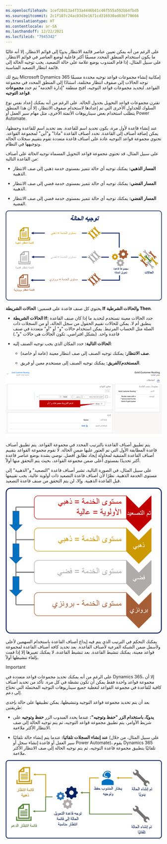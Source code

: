 ```yaml
---
ms.openlocfilehash: 1cef28d13a4f33a4446b41c46f555a592bb4fbd5
ms.sourcegitcommit: 2c1f107c24ac03d3e1671cd316930ad836f70666
ms.translationtype: HT
ms.contentlocale: ar-SA
ms.lasthandoff: 12/22/2021
ms.locfileid: "7945342"
---
```

على الرغم من أنه يمكن تعيين عناصر قائمة الانتظار يدويًا إلى قوائم الانتظار، إلا أنه غالبًا ما يكون استخدام المنطق المحدد مسبقًا أكثر فاعلية لوضع العناصر في قوائم الانتظار. على سبيل المثال، إذا قام المندوب بوضع علامة على حالة التصعيد، يجب توجيه الحالة إلى قائمة انتظار التصعيد المناسبة.

يتيح لك Microsoft Dynamics 365 إمكانية إنشاء مجموعات قواعد توجيه محددة مسبقًا توجه الحالات إلى صفوف انتظار مختلفة، استنادًا إلى المنطق المحدد في مجموعة القواعد. لتحديد مجموعات قواعد التوجيه، افتح منطقة "إدارة الخدمة" ثم حدد **مجموعات قواعد التوجيه**.

تقترن مجموعات قواعد التحويل بجدول الحالة. على الرغم من أنه يمكنك إعداد نفس نوع السلوك للجداول الأخرى التي تم إعدادها لاستخدام صفوف الانتظار، إلا أن هذا المنطق يتطلب استخدام بعض سيناريوهات الأتمتة الأخرى، مثل مهام سير العمل أو Power Automate.

عند إنشاء قاعدة لأول مرة، يكون تحديد اسم للقاعدة. بعد تحديد اسم للقاعدة وحفظها، يمكن إضافة أصناف إلى القاعدة. تحدد أصناف القاعدة "ماذا" و"أين" لمجموعة القواعد. تحتوي مجموعة قواعد التوجيه عادة على أصناف قاعدة متعددة تقوم بتقييم سجلات الحالة وتوجيهها في النظام.

على سبيل المثال، قد تحتوي مجموعة قواعد التحويل المسماة *توجيه الحالة* على أصناف من القاعدة التالية:

-   **المسار الذهبي:** يمكنك توجيه أي حالة تتميز بمستوى خدمة ذهبي إلى صف الانتظار الذهبية.

-   **المسار الفضي:** يمكنك توجيه أي حالة تتميز بمستوى خدمة فضي إلى صف الانتظار الذهبية.

-   **المسار الفضي:** يمكنك توجيه أي حالة تتميز بمستوى خدمة فضي إلى صف الانتظار الفضية.

![مثال على رسم تخطيطي لتوجيه الحالة باستخدام مجموعات القواعد ومستويات الخدمة.](../media/qu-unit6-1.png)

يحتوي كل صنف قاعدة على قسمين: **الحالات الشريطة If** **والحالات الشرطية Then**.

-   **الحالات الشريطة If:** حدد الحالات معينة تستخدم لتحديد ما إذا كان صنف القاعدة ينطبق أم لا. يمكن للحالات تقييم الحقول من سجل الحالة، أو من السجلات ذات الصلة مثل الحساب المرتبط. يمكن استخدام حالات "و" أو "أو" متعددة في صنف قاعدة واحد. (بشكل افتراضي، تكون الحالات هي حالات "و".)

-   **الحالات التالية:** حدد المكان الذي يجب توجيه الصنف إليه:

    -   **صف الانتظار:** يمكنك توجيه الصنف إلى صف انتظار معينة (عامة أو خاصة).

    -   **المستخدم/الفريق:** يمكنك توجيه الصنف إلى مستخدم معين أو فريق.

![لقطة شاشة لصفحة أصناف القاعدة مع تمييز "معايير القاعدة".](../media/qu-unit6-2.png)

يتم تطبيق أصناف القاعدة بالترتيب المحدد في مجموعة القواعد. يتم تطبيق أصناف قاعدة المطابقة الأول التي تم العثور عليها ضمن الحالة. لا تقوم مجموعة القواعد بتقييم أصناف القاعدة المتبقية لمحاولة إيجاد تطابق أفضل. نوصي بشدة بوضع عناصر قاعدة أكثر تحديدًا بمستوى أعلى ضمن مجموعة القواعد، بحيث يتم التحقق منها أولاً.

على سبيل المثال، في الصورة التالية، تشير أصناف قاعدة "التصعيد" و"الذهبية" إلى مستوى الخدمة الذهبية. نظرًا لأن أصناف قاعدة التصعيد ذات أولوية عالية، يجب تقييمها قبل القاعدة الذهبية. وإلا، لن يتم التحقق من صنف قاعدة التصعيد.

![رسم تخطيطي لمستويات الخدمة وأولوية كل منها.](../media/qu-unit6-3.png)

يمكنك التحكم في الترتيب الذي يتم فيه إيداع أصناف القاعدة باستخدام السهمين لأعلى ولأسفل ضمن الشبكة الفرعية لأصناف القاعدة. بعد تحديد كافة أصناف القاعدة لمجموعة قواعد معينة، يمكنك تنشيط القاعدة. بعد تنشيط القاعدة، لا يمكنك تغييرها إلا إذا قمت بإلغاء تنشيطها أولاً.

> [!IMPORTANT]
> على الرغم من أنه يمكنك تحديد مجموعات قواعد متعددة في Dynamics 365، إلا أن مجموعة قواعد واحدة فقط يمكن أن تكون نشطة في كل مرة. تأكد من تحديد أصناف كافية للقاعدة في مجموعة القواعد لتغطية جميع سيناريوهات التوجيه المحتملة التي تحتاج إلى دعم.

بعد أن يتم تحديد مجموعة قواعد التوجيه وتنشيطها، يمكن تطبيقها على حالة بإحدى طريقتين:

-   **يدويًا، باستخدام الزر "حفظ وتوجيه":** عندما يحدد المندوب الزر **حفظ وتوجيه** على شريط الأوامر، يتم تطبيق مجموعة قواعد التوجيه، ثم يتم توجيه الحالة إلى صف الانتظار الأكثر ملاءمة.

-   **عند إنشاء السجلات تلقائيا:** عندما يتم إنشاء حالة تلقائيًا (على سبيل المثال، من خلال سير العمل أو قاعدة إنشاء سجل أو Power Automate)، يقوم Dynamics 365 تلقائيًا بتطبيق مجموعة قاعدة التوجيه، ثم يتم توجيه الحالة إلى صف الانتظار الأكثر ملاءمة.

![مثال على الرسم التخطيطي لقواعد التوجيه المطبقة على حالة.](../media/qu-unit6-4.png)